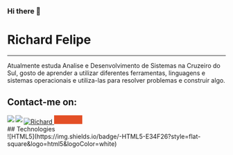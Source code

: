 ### Hi there 👋


# Richard Felipe <br>
<hr>

Atualmente estuda Analise e Desenvolvimento de Sistemas na Cruzeiro do Sul, gosto de aprender a utilizar diferentes ferramentas, linguagens e sistemas operacionais e utiliza-las para resolver problemas e construir algo. 


## Contact-me on:<br>

<a target="_blank" href="https://www.linkedin.com/in/richard-felipe-da-silva-oliveira-1ab55a135/">
 <img align="left" src="https://img.icons8.com/fluent/48/000000/linkedin.png"/>
</a>
<a target="_blank" href="https://api.whatsapp.com/send?phone=5511946348130">
 <img align="left" " src="https://img.icons8.com/fluent/48/000000/whatsapp.png"/>
</a>

<a target="_blank" href="mailto:richardfelipe.rfo@gmail.com">
  <img alt="Richard" src="https://img.icons8.com/fluent/48/000000/gmail--v2.png"/>
</a>

<svg xmlns="http://www.w3.org/2000/svg" xmlns:xlink="http://www.w3.org/1999/xlink" width="65" height="20" role="img" aria-label="HTML5">
 <title>HTML5</title>
 <g shape-rendering="crispEdges">
  <rect width="0" height="20" fill="#555"/><rect x="0" width="65" height="20" fill="#e34f26"/>
 </g>
 <br>
## Technologies <br>
 ![HTML5](https://img.shields.io/badge/-HTML5-E34F26?style=flat-square&logo=html5&logoColor=white)



